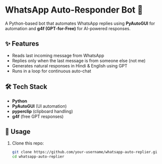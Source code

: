 # WhatsApp Auto-Responder Bot 🤖

A Python-based bot that automates WhatsApp replies using **PyAutoGUI** for automation and **g4f (GPT-for-Free)** for AI-powered responses.

## ✨ Features
- Reads last incoming message from WhatsApp
- Replies only when the last message is from someone else (not me)
- Generates natural responses in Hindi & English using GPT
- Runs in a loop for continuous auto-chat

## 🛠️ Tech Stack
- **Python**
- **PyAutoGUI** (UI automation)
- **pyperclip** (clipboard handling)
- **g4f** (free GPT responses)

## 🚀 Usage
1. Clone this repo:
   ```bash
   git clone https://github.com/your-username/whatsapp-auto-replier.git
   cd whatsapp-auto-replier
